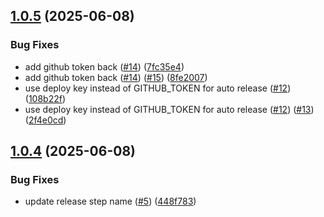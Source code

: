 ## [1.0.5](https://github.com/Harsh0/load-shedder/compare/v1.0.4...v1.0.5) (2025-06-08)


### Bug Fixes

* add github token back ([#14](https://github.com/Harsh0/load-shedder/issues/14)) ([7fc35e4](https://github.com/Harsh0/load-shedder/commit/7fc35e4914a8ff2ae0d7079ffb6072aa6bbcf018))
* add github token back ([#14](https://github.com/Harsh0/load-shedder/issues/14)) ([#15](https://github.com/Harsh0/load-shedder/issues/15)) ([8fe2007](https://github.com/Harsh0/load-shedder/commit/8fe20074dc2d5754f92e45f8122313da77c3fc7e))
* use deploy key instead of GITHUB_TOKEN for auto release ([#12](https://github.com/Harsh0/load-shedder/issues/12)) ([108b22f](https://github.com/Harsh0/load-shedder/commit/108b22fa57ac4cb99104d95260a7f0d519a4c0f0))
* use deploy key instead of GITHUB_TOKEN for auto release ([#12](https://github.com/Harsh0/load-shedder/issues/12)) ([#13](https://github.com/Harsh0/load-shedder/issues/13)) ([2f4e0cd](https://github.com/Harsh0/load-shedder/commit/2f4e0cd876147616c0d89c5a55715ffb2118a8c8))

## [1.0.4](https://github.com/Harsh0/load-shedder/compare/v1.0.3...v1.0.4) (2025-06-08)


### Bug Fixes

* update release step name ([#5](https://github.com/Harsh0/load-shedder/issues/5)) ([448f783](https://github.com/Harsh0/load-shedder/commit/448f7834134b1789b6f80dfa66b80b2a88f18277))
